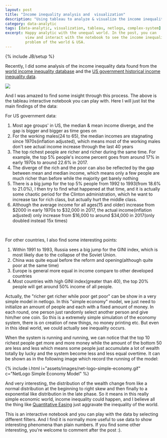 ```yaml
---
layout: post
title: "Income inequality analysis and  visualization"
description: "Using tableau to analyze & visualize the income inequality problem"
category: data-analytic
tags: [data-analytic, visualization, tableau, netlogo, complex-system]
excerpt: Happy analytic with the unequal world. In the post, you can
         view and interact with the notebook to see the income inequality
         problem of the world & USA.
---
```

{% include JB/setup %}

Recently, I did some analysis of the income inequality data found
from the [world income inequality database][1] and the
[US government historical income inequality data][2].

<div class='tableauPlaceholder' id='viz1543085256294' style='position: relative'><noscript><a href='#'><img alt=' ' src='https:&#47;&#47;public.tableau.com&#47;static&#47;images&#47;HH&#47;HHNFH5726&#47;1_rss.png' style='border: none' /></a></noscript><object class='tableauViz'  style='display:none;'><param name='host_url' value='https%3A%2F%2Fpublic.tableau.com%2F' /> <param name='embed_code_version' value='3' /> <param name='path' value='shared&#47;HHNFH5726' /> <param name='toolbar' value='yes' /><param name='static_image' value='https:&#47;&#47;public.tableau.com&#47;static&#47;images&#47;HH&#47;HHNFH5726&#47;1.png' /> <param name='animate_transition' value='yes' /><param name='display_static_image' value='yes' /><param name='display_spinner' value='yes' /><param name='display_overlay' value='yes' /><param name='display_count' value='yes' /></object></div><script type='text/javascript'>var divElement = document.getElementById('viz1543085256294'); var vizElement = divElement.getElementsByTagName('object')[0];vizElement.style.width='750px';vizElement.style.height='1050px';var scriptElement = document.createElement('script');scriptElement.src = 'https://public.tableau.com/javascripts/api/viz_v1.js';vizElement.parentNode.insertBefore(scriptElement, vizElement);</script>

And I was amazed to find some insight through this process. The above is the tableau
interactive notebook you can play with. Here I will just list the main findings of the 
data:

For US government data:

1. Most age groups' in US, the median & mean income diverge, and the gap is bigger and bigger
   as time goes on
2. For the working males(24 to 65), the median incomes are stagnating since 1970s(inflation
   adjusted), which means most of the working males don't see actual income increase through
   the last 40 years
3. The top richest people are richer and richer during the same time. For example, the top 5%
   people's income percent goes from around 17% in early 1970s to around 22.6% in 2017.
4. The diverge of the rich and the poor can also be reflected by the gap between mean and
   median income, which means only a few people are much richer than before while the majority
   get barely nothing
5. There is a big jump for the top 5% people from 1992 to 1993(from 18.6% to 21.0%), I then
   try to find what happened at that time, and it is actually some chaotic period for the
   Clinton administration, which he want to increase tax for rich class, but actually hurt
   the middle class.
6. Although the average income for all ages(15 and older) increase from $2000 in early
   1970s to $32,000 in 2017, the actual income(inflation adjusted) only increase from
   $16,000 to around $34,000 in 2017(only doubled instead 15x times)

<br />

For other countries, I also find some interesting points:

1. Within 1991 to 1993, Russia sees a big jump for the GINI index, which is most likely due
   to the collapse of the Soviet Union.
2. China was quite equal before the reform and opening(although quite poor at the same time)
3. Europe is general more equal in income compare to other developed countries
4. Most countries with high GINI index(greater than 40), the top 20% people will get around
   50% income of all people.

Actually, the "richer get richer while poor get poor" can be show in a very simple model
in netlogo. In this "simple economy" model, we just need to initialize an amount of people
and each with a fixed amount of money. In each round, one person just randomly select
another person and give him/her one coin. So this is a extremely simple simulation of
the economy system, there is on creation of new things, no money printing etc. But even
in this ideal world, we could actually see inequality occurs.

When the system is running and running, we can notice that the top 10 richest people
get more and more money while the amount of the bottom 50 are less and less which means
some people just accumulate a lot of wealth totally by lucky and the system become
less and less equal overtime. It can be shown as in the following image which record 
the running of the model:

{% include i.html i="assets/images/net-logo-simple-economy.gif" c="NetLogo Simple Economy Model"  %}

And very interesting, the distribution of the wealth change from like a normal distribution
at the beginning to right skew and then finally to a exponential like distribution in
the late phase. So it means in this really simple economic world, income inequality could
happen, and I believe all the thing like [Quantitative Easing][3] just aggravate the
inequality of the world.

This is an interactive notebook and you can play with the data by selecting different
filters. And I find it is normally more useful to use data to show interesting phenomena than
plain numbers. If you find some other interesting, you're welcome to comment after the post
:).

[1]: https://www.wider.unu.edu/project/wiid-world-income-inequality-database
[2]: https://www.census.gov/data/tables/time-series/demo/income-poverty/historical-income-inequality.html
[3]: https://en.wikipedia.org/wiki/Quantitative_easing